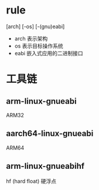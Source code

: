 # rule
[arch] [-os] [-(gnu)eabi]
- arch      表示架构
- os        表示目标操作系统
- eabi      嵌入式应用的二进制接口

# 工具链
## arm-linux-gnueabi
ARM32
## aarch64-linux-gnueabi
ARM64
## arm-linux-gnueabihf
hf (hard float) 硬浮点

